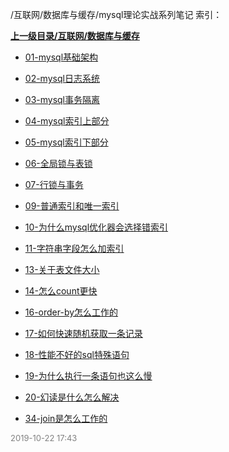 /互联网/数据库与缓存/mysql理论实战系列笔记 索引：


**[上一级目录/互联网/数据库与缓存](/互联网/数据库与缓存/index.md)**

- [01-mysql基础架构](/互联网/数据库与缓存/mysql理论实战系列笔记/01-mysql基础架构.md)

- [02-mysql日志系统](/互联网/数据库与缓存/mysql理论实战系列笔记/02-mysql日志系统.md)

- [03-mysql事务隔离](/互联网/数据库与缓存/mysql理论实战系列笔记/03-mysql事务隔离.md)

- [04-mysql索引上部分](/互联网/数据库与缓存/mysql理论实战系列笔记/04-mysql索引上部分.md)

- [05-mysql索引下部分](/互联网/数据库与缓存/mysql理论实战系列笔记/05-mysql索引下部分.md)

- [06-全局锁与表锁](/互联网/数据库与缓存/mysql理论实战系列笔记/06-全局锁与表锁.md)

- [07-行锁与事务](/互联网/数据库与缓存/mysql理论实战系列笔记/07-行锁与事务.md)

- [09-普通索引和唯一索引](/互联网/数据库与缓存/mysql理论实战系列笔记/09-普通索引和唯一索引.md)

- [10-为什么mysql优化器会选择错索引](/互联网/数据库与缓存/mysql理论实战系列笔记/10-为什么mysql优化器会选择错索引.md)

- [11-字符串字段怎么加索引](/互联网/数据库与缓存/mysql理论实战系列笔记/11-字符串字段怎么加索引.md)

- [13-关于表文件大小](/互联网/数据库与缓存/mysql理论实战系列笔记/13-关于表文件大小.md)

- [14-怎么count更快](/互联网/数据库与缓存/mysql理论实战系列笔记/14-怎么count更快.md)

- [16-order-by怎么工作的](/互联网/数据库与缓存/mysql理论实战系列笔记/16-order-by怎么工作的.md)

- [17-如何快速随机获取一条记录](/互联网/数据库与缓存/mysql理论实战系列笔记/17-如何快速随机获取一条记录.md)

- [18-性能不好的sql特殊语句](/互联网/数据库与缓存/mysql理论实战系列笔记/18-性能不好的sql特殊语句.md)

- [19-为什么执行一条语句也这么慢](/互联网/数据库与缓存/mysql理论实战系列笔记/19-为什么执行一条语句也这么慢.md)

- [20-幻读是什么怎么解决](/互联网/数据库与缓存/mysql理论实战系列笔记/20-幻读是什么怎么解决.md)

- [34-join是怎么工作的](/互联网/数据库与缓存/mysql理论实战系列笔记/34-join是怎么工作的.md)


<font size=2 color='grey'> 2019-10-22 17:43 </font>